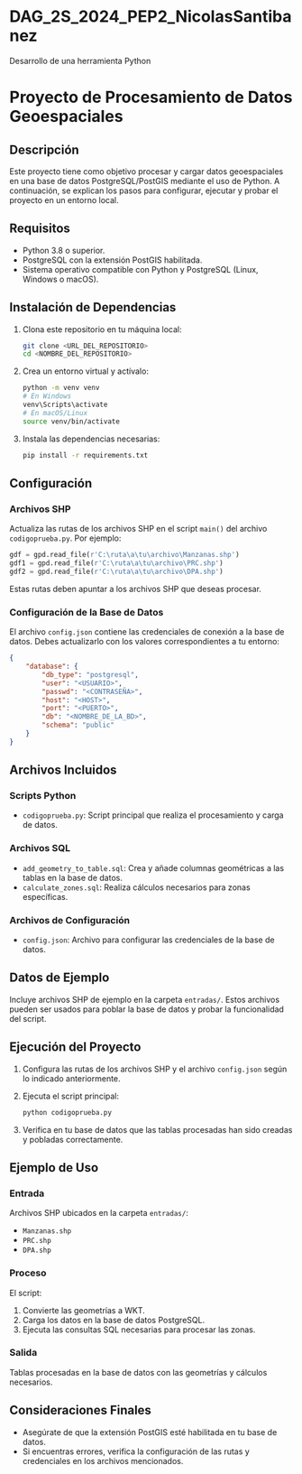 # DAG_2S_2024_PEP2_NicolasSantibanez
Desarrollo de una herramienta Python
# Proyecto de Procesamiento de Datos Geoespaciales

## Descripción
Este proyecto tiene como objetivo procesar y cargar datos geoespaciales en una base de datos PostgreSQL/PostGIS mediante el uso de Python. A continuación, se explican los pasos para configurar, ejecutar y probar el proyecto en un entorno local.

## Requisitos
- Python 3.8 o superior.
- PostgreSQL con la extensión PostGIS habilitada.
- Sistema operativo compatible con Python y PostgreSQL (Linux, Windows o macOS).

## Instalación de Dependencias
1. Clona este repositorio en tu máquina local:
   ```bash
   git clone <URL_DEL_REPOSITORIO>
   cd <NOMBRE_DEL_REPOSITORIO>
   ```

2. Crea un entorno virtual y actívalo:
   ```bash
   python -m venv venv
   # En Windows
   venv\Scripts\activate
   # En macOS/Linux
   source venv/bin/activate
   ```

3. Instala las dependencias necesarias:
   ```bash
   pip install -r requirements.txt
   ```

## Configuración
### Archivos SHP
Actualiza las rutas de los archivos SHP en el script `main()` del archivo `codigoprueba.py`. Por ejemplo:
```python
gdf = gpd.read_file(r'C:\ruta\a\tu\archivo\Manzanas.shp')
gdf1 = gpd.read_file(r'C:\ruta\a\tu\archivo\PRC.shp')
gdf2 = gpd.read_file(r'C:\ruta\a\tu\archivo\DPA.shp')
```
Estas rutas deben apuntar a los archivos SHP que deseas procesar.

### Configuración de la Base de Datos
El archivo `config.json` contiene las credenciales de conexión a la base de datos. Debes actualizarlo con los valores correspondientes a tu entorno:
```json
{
    "database": {
        "db_type": "postgresql",
        "user": "<USUARIO>",
        "passwd": "<CONTRASEÑA>",
        "host": "<HOST>",
        "port": "<PUERTO>",
        "db": "<NOMBRE_DE_LA_BD>",
        "schema": "public"
    }
}
```

## Archivos Incluidos
### Scripts Python
- `codigoprueba.py`: Script principal que realiza el procesamiento y carga de datos.

### Archivos SQL
- `add_geometry_to_table.sql`: Crea y añade columnas geométricas a las tablas en la base de datos.
- `calculate_zones.sql`: Realiza cálculos necesarios para zonas específicas.

### Archivos de Configuración
- `config.json`: Archivo para configurar las credenciales de la base de datos.

## Datos de Ejemplo
Incluye archivos SHP de ejemplo en la carpeta `entradas/`. Estos archivos pueden ser usados para poblar la base de datos y probar la funcionalidad del script.

## Ejecución del Proyecto
1. Configura las rutas de los archivos SHP y el archivo `config.json` según lo indicado anteriormente.

2. Ejecuta el script principal:
   ```bash
   python codigoprueba.py
   ```

3. Verifica en tu base de datos que las tablas procesadas han sido creadas y pobladas correctamente.

## Ejemplo de Uso
### Entrada
Archivos SHP ubicados en la carpeta `entradas/`:
- `Manzanas.shp`
- `PRC.shp`
- `DPA.shp`

### Proceso
El script:
1. Convierte las geometrías a WKT.
2. Carga los datos en la base de datos PostgreSQL.
3. Ejecuta las consultas SQL necesarias para procesar las zonas.

### Salida
Tablas procesadas en la base de datos con las geometrías y cálculos necesarios.

## Consideraciones Finales
- Asegúrate de que la extensión PostGIS esté habilitada en tu base de datos.
- Si encuentras errores, verifica la configuración de las rutas y credenciales en los archivos mencionados.


